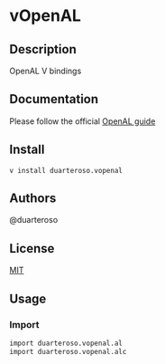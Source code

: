 # vOpenAL

## Description
OpenAL V bindings

## Documentation
Please follow the official [OpenAL guide](https://www.openal.org/documentation/OpenAL_Programmers_Guide.pdf)

## Install
`v install duarteroso.vopenal`

## Authors
@duarteroso

## License
[MIT](https://opensource.org/licenses/MIT)

## Usage

### Import

```v
import duarteroso.vopenal.al
import duarteroso.vopenal.alc
```
